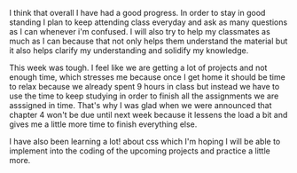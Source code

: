 I think that overall I have had a good progress. In order to stay in good standing I plan to keep attending class everyday and ask as many questions as I can whenever i'm confused. I will also try to help my classmates as much as I can because that not only helps them understand the material but it also helps clarify my understanding and solidify my knowledge. 

This week was tough. I feel like we are getting a lot of projects and not enough time, which stresses me because once I get home it should be time to relax because we already spent 9 hours in class but instead we have to use the time to keep studying in order to finish all the assignments we are asssigned in time. That's why I was glad when we were announced that chapter 4 won't be due until next week because it lessens the load a bit and gives me a little more time to finish everything else. 

I have also been learning a lot! about css which I'm hoping I will be able to implement into the coding of the upcoming projects and practice a little more.                                                                                                                                                                                                                                                                                                                